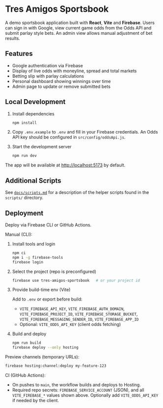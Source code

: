 # Tres Amigos Sportsbook

A demo sportsbook application built with **React**, **Vite** and **Firebase**.
Users can sign in with Google, view current game odds from the Odds API and
submit parlay style bets. An admin view allows manual adjustment of bet results.

## Features

- Google authentication via Firebase
- Display of live odds with moneyline, spread and total markets
- Betting slip with parlay calculations
- Personal dashboard showing winnings over time
- Admin page to update or remove submitted bets

## Local Development

1. Install dependencies

   ```bash
   npm install
   ```

2. Copy `.env.example` to `.env` and fill in your Firebase credentials. An Odds
   API key should be configured in `src/config/oddsApi.js`.

3. Start the development server

   ```bash
   npm run dev
   ```

The app will be available at [http://localhost:5173](http://localhost:5173) by
default.

## Additional Scripts

See [`docs/scripts.md`](docs/scripts.md) for a description of the helper scripts
found in the `scripts/` directory.

## Deployment

Deploy via Firebase CLI or GitHub Actions.

Manual (CLI):

1. Install tools and login
   
   ```bash
   npm ci
   npm i -g firebase-tools
   firebase login
   ```

2. Select the project (repo is preconfigured)
   
   ```bash
   firebase use tres-amigos-sportsbook   # or your project id
   ```

3. Provide build-time env (Vite)
   
   Add to `.env` or export before build:
   
   - `VITE_FIREBASE_API_KEY`, `VITE_FIREBASE_AUTH_DOMAIN`, `VITE_FIREBASE_PROJECT_ID`, `VITE_FIREBASE_STORAGE_BUCKET`, `VITE_FIREBASE_MESSAGING_SENDER_ID`, `VITE_FIREBASE_APP_ID`
   - Optional: `VITE_ODDS_API_KEY` (client odds fetching)

4. Build and deploy
   
   ```bash
   npm run build
   firebase deploy --only hosting
   ```

Preview channels (temporary URLs):

```bash
firebase hosting:channel:deploy my-feature-123
```

CI (GitHub Actions):

- On pushes to `main`, the workflow builds and deploys to Hosting.
- Required repo secrets: `FIREBASE_SERVICE_ACCOUNT` (JSON), and all `VITE_FIREBASE_*` values shown above. Optionally add `VITE_ODDS_API_KEY` if needed by the client.
